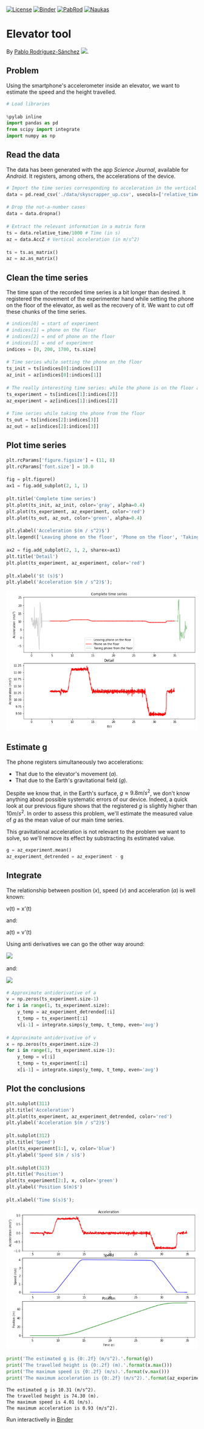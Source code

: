 [![License](https://img.shields.io/badge/License-Apache%202.0-green.svg)](https://opensource.org/licenses/Apache-2.0)
[![Binder](https://mybinder.org/badge_logo.svg)](https://mybinder.org/v2/gh/PabRod/elevator-tool/master)
[![PabRod](https://img.shields.io/badge/Blog%20post-English-lightgrey)](https://pabrod.github.io/elevator-en.html)
[![Naukas](https://img.shields.io/badge/Blog%20post-Spanish-red)](https://fuga.naukas.com/2018/02/06/un-empollon-en-mi-ascensor/)

# Elevator tool
By [Pablo Rodríguez-Sánchez](https://pabrod.github.io) [![](https://orcid.org/sites/default/files/images/orcid_16x16.png)](https://orcid.org/0000-0002-2855-940X).

## Problem

Using the smartphone's accelerometer inside an elevator, we want to estimate the speed and the height travelled.


```python
# Load libraries

%pylab inline
import pandas as pd
from scipy import integrate
import numpy as np
```


## Read the data

The data has been generated with the app _Science Journal_, available for _Android_. It registers, among others, the accelerations of the device.


```python
# Import the time series corresponding to acceleration in the vertical axis
data = pd.read_csv('./data/skyscrapper_up.csv', usecols=['relative_time', 'AccZ'])

# Drop the not-a-number cases
data = data.dropna()

# Extract the relevant information in a matrix form
ts = data.relative_time/1000 # Time (in s)
az = data.AccZ # Vertical acceleration (in m/s^2)

ts = ts.as_matrix()
az = az.as_matrix()
```

## Clean the time series

The time span of the recorded time series is a bit longer than desired. It registered the movement of the experimenter hand while setting the phone on the floor of the elevator, as well as the recovery of it. We want to cut off these chunks of the time series.


```python
# indices[0] = start of experiment
# indices[1] = phone on the floor
# indices[2] = end of phone on the floor
# indices[3] = end of experiment
indices = [0, 200, 1700, ts.size]

# Time series while setting the phone on the floor
ts_init = ts[indices[0]:indices[1]]
az_init = az[indices[0]:indices[1]]

# The really interesting time series: while the phone is on the floor and the only registered movement is the elevator's
ts_experiment = ts[indices[1]:indices[2]]
az_experiment = az[indices[1]:indices[2]]

# Time series while taking the phone from the floor
ts_out = ts[indices[2]:indices[3]]
az_out = az[indices[2]:indices[3]]
```

## Plot time series


```python
plt.rcParams['figure.figsize'] = (11, 8)
plt.rcParams['font.size'] = 10.0

fig = plt.figure()
ax1 = fig.add_subplot(2, 1, 1)

plt.title('Complete time series')
plt.plot(ts_init, az_init, color='gray', alpha=0.4)
plt.plot(ts_experiment, az_experiment, color='red')
plt.plot(ts_out, az_out, color='green', alpha=0.4)

plt.ylabel('Acceleration $(m / s^2)$')
plt.legend(['Leaving phone on the floor', 'Phone on the floor', 'Taking phone from the floor']);

ax2 = fig.add_subplot(2, 1, 2, sharex=ax1)
plt.title('Detail')
plt.plot(ts_experiment, az_experiment, color='red')

plt.xlabel('$t (s)$')
plt.ylabel('Acceleration $(m / s^2)$');
```


![png](./img/output_6_0.png)


## Estimate g

The phone registers simultaneously two accelerations:

* That due to the elevator's movement ($a$).
* That due to the Earth's gravitational field ($g$).

Despite we know that, in the Earth's surface, $g \approx 9.8 m/s^2$, we don't know anything about possible systematic errors of our device. Indeed, a quick look at our previous figure shows that the registered $g$ is slightly higher than $10 m/s^2$. In order to assess this problem, we'll estimate the measured value of $g$ as the mean value of our main time series.

This gravitational acceleration is not relevant to the problem we want to solve, so we'll remove its effect by substracting its estimated value.


```python
g = az_experiment.mean()
az_experiment_detrended = az_experiment - g
```

## Integrate

The relationship between position ($x$), speed ($v$) and acceleration ($a$) is well known:

v(t) = x'(t)

and:

a(t) = v'(t)

Using anti derivatives we can go the other way around:

<img src="https://latex.codecogs.com/gif.latex?v(t)=\int_{t_0}^ta(s)ds" /> 

and:

<img src="https://latex.codecogs.com/gif.latex?x(t)=\int_{t_0}^tv(s)ds" /> 

```python
# Approximate antiderivative of a
v = np.zeros(ts_experiment.size-1)
for i in range(1, ts_experiment.size):
    y_temp = az_experiment_detrended[:i]
    t_temp = ts_experiment[:i]
    v[i-1] = integrate.simps(y_temp, t_temp, even='avg')

# Approximate antiderivative of v
x = np.zeros(ts_experiment.size-2)
for i in range(1, ts_experiment.size-1):
    y_temp = v[:i]
    t_temp = ts_experiment[:i]
    x[i-1] = integrate.simps(y_temp, t_temp, even='avg')
```

## Plot the conclusions


```python
plt.subplot(311)
plt.title('Acceleration')
plt.plot(ts_experiment, az_experiment_detrended, color='red')
plt.ylabel('Acceleration $(m / s^2)$')

plt.subplot(312)
plt.title('Speed')
plot(ts_experiment[1:], v, color='blue')
plt.ylabel('Speed $(m / s)$')

plt.subplot(313)
plt.title('Position')
plot(ts_experiment[2:], x, color='green')
plt.ylabel('Position $(m)$')

plt.xlabel('Time $(s)$');
```


![png](./img/output_12_0.png)



```python
print('The estimated g is {0:.2f} (m/s^2).'.format(g))
print('The travelled height is {0:.2f} (m).'.format(x.max()))
print('The maximum speed is {0:.2f} (m/s).'.format(v.max()))
print('The maximum acceleration is {0:.2f} (m/s^2).'.format(az_experiment_detrended.max()))
```

    The estimated g is 10.31 (m/s^2).
    The travelled height is 74.30 (m).
    The maximum speed is 4.01 (m/s).
    The maximum acceleration is 0.93 (m/s^2).

Run interactivelly in [Binder](https://mybinder.org/v2/gh/PabRod/elevator-tool/master)
